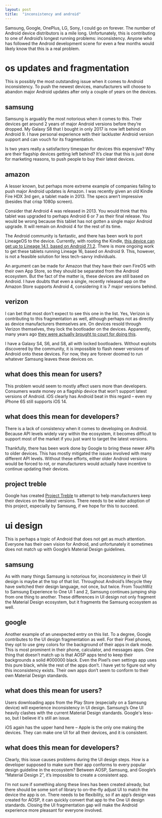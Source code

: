 ```yaml
---
layout: post
title:  "inconsistency and android"
---
```


Samsung, Google, OnePlus, LG, Sony, I could go on forever. The number of Android device distributors is a mile long. Unfortunately, this is contributing to one of Android’s longest running problems: inconsistency.  Anyone who has followed the Android development scene for even a few months would likely know that this is a real problem.

# os updates and fragmentation
This is possibly the most outstanding issue when it comes to Android inconsistency. To push the newest devices, manufacturers will choose to abandon major Android updates after only a couple of years on the devices. 

## samsung
Samsung is arguably the most notorious when it comes to this. Their devices get around 2 years of major Android versions before they’re dropped. My Galaxy S8 that I bought in only 2017 is now left behind on Android 9. I have personal experience with their lackluster Android version support and can vouch for its fragmentation. 

Is two years really a satisfactory timespan for devices this expensive? Why are their flagship devices getting left behind? It’s clear that this is just done for marketing reasons, to push people to buy their latest devices.

## amazon
A lesser known, but perhaps more extreme example of companies failing to push major Android updates is Amazon. I was recently given an old Kindle Fire HDX 3rd gen, a tablet made in 2013. The specs aren’t impressive (besides that crisp 1080p screen). 

Consider that Android 4 was released in 2013. You would think that this tablet was upgraded to perhaps Android 6 or 7 as their final release. You would be wrong because this tablet has not gotten a single major Android upgrade. It will remain on Android 4 for the rest of its time. 

The Android community is fantastic, and there has been work to port LineageOS to the device. Currently, with rooting the Kindle, [this device can get up to Lineage 14.1, based on Android 7.1.2](https://forum.xda-developers.com/t/rom-05-jul-2020-lineageos-14-1.3517481/). There is more ongoing work to get these tablets running Lineage 16, based on Android 9. This, however, is not a feasible solution for less tech-savvy individuals. 

An argument can be made for Amazon that they have their own FireOS with their own App Store, so they should be separated from the Android ecosystem.  But the fact of the matter is, these devices are still based on Android. I have doubts that even a single, recently released app on the Amazon Store supports Android 4, considering it is 7 major versions behind.

## verizon
I can bet that most don’t expect to see this one in the list. Yes, Verizon is contributing to this fragmentation as well, although perhaps not as directly as device manufacturers themselves are. On devices resold through Verizon themselves, they lock the bootloader on the devices. Apparently, many years ago [they were actually brought to court for doing this](https://www.extremetech.com/computing/120771-what-is-a-bootloader-and-why-does-verizon-want-them-locked).

I have a Galaxy S4, S6, and S8, all with locked bootloaders. Without exploits discovered by the community, it is impossible to flash newer versions of Android onto these devices. For now, they are forever doomed to run whatever Samsung leaves these devices on. 

## what does this mean for users?
This problem would seem to mostly affect users more than developers. Consumers waste money on a flagship device that won’t support latest versions of Android. iOS clearly has Android beat in this regard – even my iPhone 6S still supports iOS 14.  

## what does this mean for developers?
There is a lack of consistency when it comes to developing on Android. Because API levels widely vary within the ecosystem, it becomes difficult to support most of the market if you just want to target the latest versions. 

Thankfully, there has been work done by Google to bring these newer APIs to older devices. This has mostly mitigated the issues involved with many different API levels. Without these efforts, either older Android versions would be forced to rot, or manufacturers would actually have incentive to continue updating their devices. 

## project treble
Google has created [Project Treble](https://android-developers.googleblog.com/2017/05/here-comes-treble-modular-base-for.html) to attempt to help manufacturers keep their devices on the latest versions. There needs to be wider adoption of this project, especially by Samsung, if we hope for this to succeed. 

# ui design 
This is perhaps a topic of Android that does not get as much attention. Everyone has their own vision for Android, and unfortunately it sometimes does not match up with Google’s Material Design guidelines.

## samsung
As with many things Samsung is notorious for, inconsistency in their UI design is maybe at the top of that list. Throughout Android’s lifecycle they have switched their design language, not once, but twice. From TouchWiz to Samsung Experience to One UI 1 and 2, Samsung continues jumping ship from one thing to another. These differences in UI design not only fragment the Material Design ecosystem, but it fragments the Samsung ecosystem as well. 

## google
Another example of an unexpected entry on this list. To a degree, Google contributes to the UI design fragmentation as well. For their Pixel phones, they opt to use grey colors for the background of their apps in dark mode. This is most prominent in their phone, calculator, and messages apps. One thing that doesn’t match up is that AOSP apps tend to keep their backgrounds a solid #000000 black. Even the Pixel’s own settings app uses this pure black, while the rest of the apps don’t. I have yet to figure out why this inconsistency exists. Their own apps don’t seem to conform to their own Material Design standards.

## what does this mean for users?
Users downloading apps from the Play Store (especially on a Samsung device) will experience inconsistency in UI design. Samsung’s One UI heavily clashes with the current Material Design standards. Google's less-so, but I believe it's still an issue.

iOS again has the upper hand here – Apple is the only one making the devices. They can make one UI for all their devices, and it is consistent. 

## what does this mean for developers?
Clearly, this issue causes problems during the UI design steps. How is a developer supposed to make sure their app conforms to every popular design guideline in the ecosystem? Between AOSP, Samsung, and Google’s "Material Design 2", it’s impossible to create a consistent app. 

I’m not sure if something along these lines has been created already, but there should be some sort of library to on-the-fly adjust UI to match the device the app is on. There needs to be flexibility, so if an app’s design was created for AOSP, it can quickly convert that app to the One UI design standards. Closing the UI fragmentation gap will make the Android experience more pleasant for everyone involved.  
